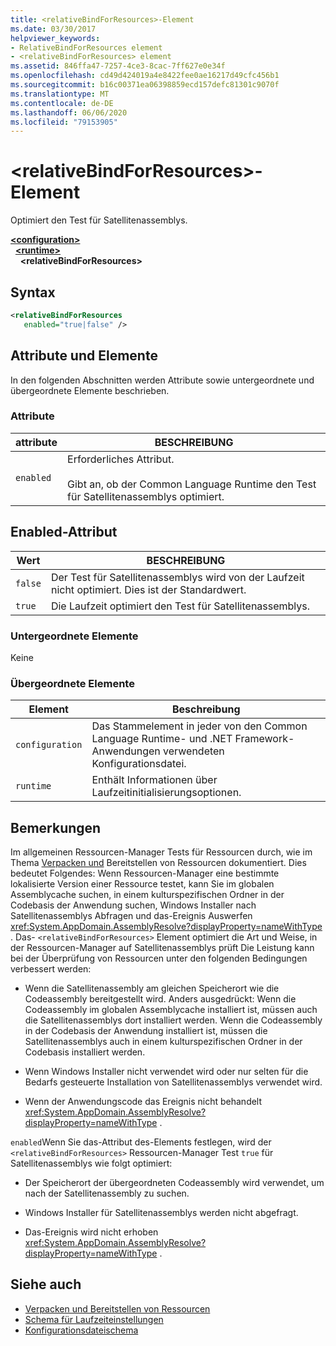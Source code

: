 ```yaml
---
title: <relativeBindForResources>-Element
ms.date: 03/30/2017
helpviewer_keywords:
- RelativeBindForResources element
- <relativeBindForResources> element
ms.assetid: 846ffa47-7257-4ce3-8cac-7ff627e0e34f
ms.openlocfilehash: cd49d424019a4e8422fee0ae16217d49cfc456b1
ms.sourcegitcommit: b16c00371ea06398859ecd157defc81301c9070f
ms.translationtype: MT
ms.contentlocale: de-DE
ms.lasthandoff: 06/06/2020
ms.locfileid: "79153905"
---
```

# <a name="relativebindforresources-element"></a>\<relativeBindForResources>-Element
Optimiert den Test für Satellitenassemblys.  
  
[**\<configuration>**](../configuration-element.md)\
&nbsp;&nbsp;[**\<runtime>**](runtime-element.md)\
&nbsp;&nbsp;&nbsp;&nbsp;**\<relativeBindForResources>**  
  
## <a name="syntax"></a>Syntax  
  
```xml
<relativeBindForResources
   enabled="true|false" />  
```  
  
## <a name="attributes-and-elements"></a>Attribute und Elemente  
 In den folgenden Abschnitten werden Attribute sowie untergeordnete und übergeordnete Elemente beschrieben.  
  
### <a name="attributes"></a>Attribute  
  
|attribute|BESCHREIBUNG|  
|---------------|-----------------|  
|`enabled`|Erforderliches Attribut.<br /><br /> Gibt an, ob der Common Language Runtime den Test für Satellitenassemblys optimiert.|  
  
## <a name="enabled-attribute"></a>Enabled-Attribut  
  
|Wert|BESCHREIBUNG|  
|-----------|-----------------|  
|`false`|Der Test für Satellitenassemblys wird von der Laufzeit nicht optimiert. Dies ist der Standardwert.|  
|`true`|Die Laufzeit optimiert den Test für Satellitenassemblys.|  
  
### <a name="child-elements"></a>Untergeordnete Elemente  
 Keine  
  
### <a name="parent-elements"></a>Übergeordnete Elemente  
  
|Element|Beschreibung|  
|-------------|-----------------|  
|`configuration`|Das Stammelement in jeder von den Common Language Runtime- und .NET Framework-Anwendungen verwendeten Konfigurationsdatei.|  
|`runtime`|Enthält Informationen über Laufzeitinitialisierungsoptionen.|  
  
## <a name="remarks"></a>Bemerkungen  
 Im allgemeinen Ressourcen-Manager Tests für Ressourcen durch, wie im Thema [Verpacken und](../../../resources/packaging-and-deploying-resources-in-desktop-apps.md) Bereitstellen von Ressourcen dokumentiert. Dies bedeutet Folgendes: Wenn Ressourcen-Manager eine bestimmte lokalisierte Version einer Ressource testet, kann Sie im globalen Assemblycache suchen, in einem kulturspezifischen Ordner in der Codebasis der Anwendung suchen, Windows Installer nach Satellitenassemblys Abfragen und das-Ereignis Auswerfen <xref:System.AppDomain.AssemblyResolve?displayProperty=nameWithType> . Das- `<relativeBindForResources>` Element optimiert die Art und Weise, in der Ressourcen-Manager auf Satellitenassemblys prüft Die Leistung kann bei der Überprüfung von Ressourcen unter den folgenden Bedingungen verbessert werden:  
  
- Wenn die Satellitenassembly am gleichen Speicherort wie die Codeassembly bereitgestellt wird. Anders ausgedrückt: Wenn die Codeassembly im globalen Assemblycache installiert ist, müssen auch die Satellitenassemblys dort installiert werden. Wenn die Codeassembly in der Codebasis der Anwendung installiert ist, müssen die Satellitenassemblys auch in einem kulturspezifischen Ordner in der Codebasis installiert werden.  
  
- Wenn Windows Installer nicht verwendet wird oder nur selten für die Bedarfs gesteuerte Installation von Satellitenassemblys verwendet wird.  
  
- Wenn der Anwendungscode das Ereignis nicht behandelt <xref:System.AppDomain.AssemblyResolve?displayProperty=nameWithType> .  
  
 `enabled`Wenn Sie das-Attribut des-Elements festlegen, wird der `<relativeBindForResources>` Ressourcen-Manager Test `true` für Satellitenassemblys wie folgt optimiert:  
  
- Der Speicherort der übergeordneten Codeassembly wird verwendet, um nach der Satellitenassembly zu suchen.  
  
- Windows Installer für Satellitenassemblys werden nicht abgefragt.  
  
- Das-Ereignis wird nicht erhoben <xref:System.AppDomain.AssemblyResolve?displayProperty=nameWithType> .  
  
## <a name="see-also"></a>Siehe auch

- [Verpacken und Bereitstellen von Ressourcen](../../../resources/packaging-and-deploying-resources-in-desktop-apps.md)
- [Schema für Laufzeiteinstellungen](index.md)
- [Konfigurationsdateischema](../index.md)

